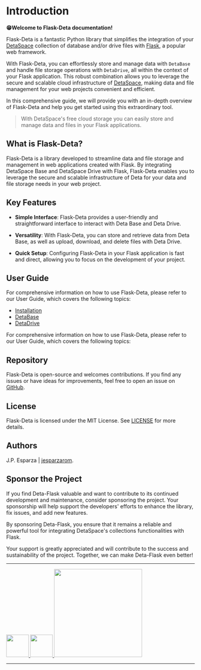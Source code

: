 # Introduction

**😁Welcome to Flask-Deta documentation!**

Flask-Deta is a fantastic Python library that simplifies the integration of your [DetaSpace](https://deta.space/) collection of database and/or drive files with [Flask](https://flask.palletsprojects.com/en/2.3.x/), a popular web framework. 

With Flask-Deta, you can effortlessly store and manage data with `DetaBase` and handle file storage operations with `DetaDrive`, all within the context of your Flask application. This robust combination allows you to leverage the secure and scalable cloud infrastructure of [DetaSpace](https://deta.space/), making data and file management for your web projects convenient and efficient. 

In this comprehensive guide, we will provide you with an in-depth overview of Flask-Deta and help you get started using this extraordinary tool.

> With DetaSpace's free cloud storage you can easily store and manage data and files in your Flask applications.


## What is Flask-Deta?
Flask-Deta is a library developed to streamline data and file storage and management in web applications created with Flask. By integrating DetaSpace Base and DetaSpace Drive with Flask, Flask-Deta enables you to leverage the secure and scalable infrastructure of Deta for your data and file storage needs in your web project.

## Key Features
- **Simple Interface**: Flask-Deta provides a user-friendly and straightforward interface to interact with Deta Base and Deta Drive.

- **Versatility**: With Flask-Deta, you can store and retrieve data from Deta Base, as well as upload, download, and delete files with Deta Drive.

- **Quick Setup**: Configuring Flask-Deta in your Flask application is fast and direct, allowing you to focus on the development of your project.

## User Guide
For comprehensive information on how to use Flask-Deta, please refer to our User Guide, which covers the following topics: 

- [Installation](./DetaBase/Base/)
- [DetaBase](./DetaBase/Base/)
- [DetaDrive](./DetaBase/Base/)

For comprehensive information on how to use Flask-Deta, please refer to our User Guide, which covers the following topics:

## Repository

Flask-Deta is open-source and welcomes contributions. If you find any issues or have ideas for improvements, feel free to open an issue on [GitHub](https://github.com/Jesparzarom/Flask-Deta).

## License

Flask-Deta is licensed under the MIT License. See [LICENSE](./LICENSE) for more details.

## Authors

J.P. Esparza | [jesparzarom](https://github.com/Jesparzarom).


## Sponsor the Project
If you find Deta-Flask valuable and want to contribute to its continued development and maintenance, consider sponsoring the project. Your sponsorship will help support the developers' efforts to enhance the library, fix issues, and add new features.

By sponsoring Deta-Flask, you ensure that it remains a reliable and powerful tool for integrating DetaSpace's collections functionalities with Flask.

Your support is greatly appreciated and will contribute to the success and sustainability of the project. Together, we can make Deta-Flask even better!

---


<a href="https://www.python.org/" target="_blank">
    <img src="https://cdn.jsdelivr.net/gh/devicons/devicon/icons/python/python-original-wordmark.svg" width=60/>
</a>
<a href="https://flask.palletsprojects.com/en/2.3.x/" target="_blank">
    <img src="https://cdn.jsdelivr.net/gh/devicons/devicon/icons/flask/flask-original.svg" width=60/>
</a>
<a href="https://deta.space/" target="_blank">
    <img src="https://deta.space/landing-page/assets/logo.20539aa2.svg" width=235/>
</a>

---